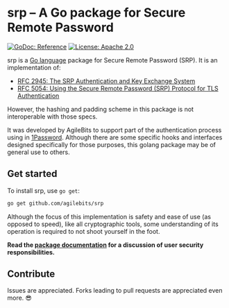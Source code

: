 # srp – A Go package for Secure Remote Password

[![GoDoc: Reference](https://godoc.org/github.com/agilebits/srp?status.svg)](https://godoc.org/github.com/agilebits/srp) [![License: Apache 2.0](https://img.shields.io/badge/license-Apache%202.0-blue.svg)](LICENSE)


srp is a [Go language](https://golang.org) package for Secure Remote Password (SRP). It is an implementation of:

* [RFC 2945: The SRP Authentication and Key Exchange System](https://tools.ietf.org/html/rfc2945)
* [RFC 5054: Using the Secure Remote Password (SRP) Protocol for TLS Authentication](https://tools.ietf.org/html/rfc5054)

However, the hashing and padding scheme in this package is not interoperable with those specs.

It was developed by AgileBits to support part of the authentication process using in [1Password](https://1password.com/). Although there are some specific hooks and interfaces designed specifically for those purposes, this golang package may be of general use to others.

## Get started

To install srp, use `go get`:

```bash
go get github.com/agilebits/srp
```

Although the focus of this implementation is safety and ease of use (as opposed to speed), like all cryptographic tools, some understanding of its operation is required to not shoot yourself in the foot.

**Read the [package documentation](https://godoc.org/github.com/agilebits/srp) for a discussion of user security responsibilities.**

## Contribute

Issues are appreciated. Forks leading to pull requests are appreciated even more. 😎